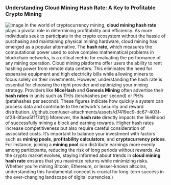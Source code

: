 ### Understanding Cloud Mining Hash Rate: A Key to Profitable Crypto Mining

![Image](https://github.com/user-attachments/assets/4a25d116-2220-4385-b08e-f287af8fcbc4)
In the world of cryptocurrency mining, **cloud mining hash rate** plays a pivotal role in determining profitability and efficiency. As more individuals seek to participate in the crypto ecosystem without the hassle of purchasing and maintaining physical mining hardware, cloud mining has emerged as a popular alternative. The **hash rate**, which measures the computational power used to solve complex mathematical problems in blockchain networks, is a critical metric for evaluating the performance of any mining operation.
Cloud mining platforms offer users the ability to rent hashing power from remote data centers. This eliminates the need for expensive equipment and high electricity bills while allowing miners to focus solely on their investments. However, understanding the hash rate is essential for choosing the right provider and optimizing your mining strategy. Providers like **NiceHash** and **Genesis Mining** often advertise their **hash rates** in units such as TH/s (terahashes per second) or PH/s (petahashes per second). These figures indicate how quickly a system can process data and contribute to the network's security and reward distribution.
 //github.com/user-attachments/assets/d7419ec9-dc67-403f-bf28-8faea5f1f74f)))
Moreover, the **hash rate** directly impacts the likelihood of successfully mining a block and earning rewards. Higher hash rates increase competitiveness but also require careful consideration of associated costs. It’s important to balance your investment with factors such as **mining pools**, **profitability calculators**, and **cryptocurrency prices**. For instance, joining a **mining pool** can distribute earnings more evenly among participants, reducing the risk of long periods without rewards.
As the crypto market evolves, staying informed about trends in **cloud mining hash rate** ensures that you maximize returns while minimizing risks. Whether you’re mining Bitcoin, Ethereum, or lesser-known altcoins, understanding this fundamental concept is crucial for long-term success in the ever-changing landscape of digital currencies.)
